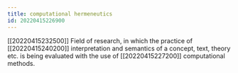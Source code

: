 ```yaml
---
title: computational hermeneutics
id: 20220415226900
---
```


[[20220415232500]] Field of research, in which the practice of [[20220415240200]] interpretation and semantics of a concept, text, theory etc. is being evaluated with the use of [[20220415227200]] computational methods.

